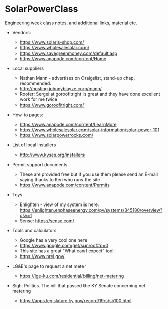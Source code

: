 # SolarPowerClass
Engineering week class notes, and additional links, material etc.

- Vendors:
  - https://www.solaris-shop.com/
  - https://www.wholesalesolar.com/
  - https://www.savegreenmoney.com/default.asp
  - https://www.anapode.com/content/Home
  
- Local suppliers
  - Nathan Mann - advertises on Craigslist, stand-up chap, recommended.
  - http://hosting.johnnyblayze.com/mann/
  - Roofer: Sergei at goroofitright is great and they have done excellent work for me twice
  - https://www.goroofitright.com/

- How-to pages:
  - https://www.anapode.com/content/LearnMore
  - https://www.wholesalesolar.com/solar-information/solar-power-101
  - https://www.solarpowerrocks.com/

- List of local installers
  - http://www.kyses.org/installers
  
- Permit support documents
  - These are provided free but if you use them please send an E-mail saying thanks to Ken who runs the site
  - https://www.anapode.com/content/Permits 
  
- Toys
  - Enlighten - view of my system is here:
    https://enlighten.enphaseenergy.com/pv/systems/345180/overview?osv=1
  - Sense:
    https://sense.com/
    
- Tools and calculators
  - Google has a very cool one here
  - https://www.google.com/get/sunroof#p=0
  - This site has a great "What can I expect" tool:
  - https://www.nrel.gov/
  
- LG&E's page to request a net meter
  - https://lge-ku.com/residential/billing/net-metering
  
- Sigh. Politics. The bill that passed the KY Senate concerning net metering
  - https://apps.legislature.ky.gov/record/19rs/sb100.html
